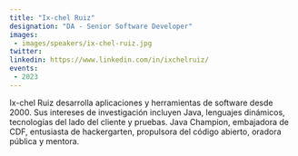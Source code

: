```yaml
---
title: "Ix-chel Ruiz"
designation: "DA - Senior Software Developer"
images:
 - images/speakers/ix-chel-ruiz.jpg
twitter: 
linkedin: https://www.linkedin.com/in/ixchelruiz/
events:
 - 2023
---
```


Ix-chel Ruiz desarrolla aplicaciones y herramientas de software desde 2000. Sus intereses de investigación incluyen Java, lenguajes dinámicos, tecnologías del lado del cliente y pruebas. Java Champion, embajadora de CDF, entusiasta de hackergarten, propulsora del código abierto, oradora pública y mentora.